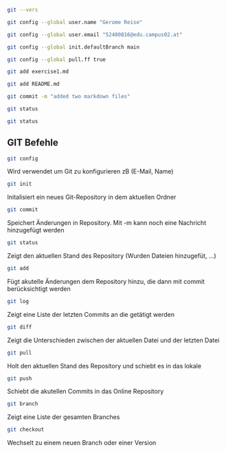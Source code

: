 ```bash
git --vers
```

```bash
git config --global user.name "Gerome Reise"
```

```bash
git config --global user.email "52400816@edu.campus02.at"
``` 

```bash
git config --global init.defaultBranch main
``` 

```bash
git config --global pull.ff true
``` 

```bash
git add exercise1.md 
``` 

```bash
git add README.md
``` 

```bash
git commit -m "added two markdown files"
``` 

```bash
git status
``` 

```bash
git status
``` 

## GIT Befehle

```bash
git config
```
Wird verwendet um Git zu konfigurieren zB (E-Mail, Name)

```bash
git init
```
Initalisiert ein neues Git-Repository in dem aktuellen Ordner

```bash
git commit
```
Speichert Änderungen in Repository. Mit -m kann noch eine Nachricht hinzugefügt werden

```bash
git status
```
Zeigt den aktuellen Stand des Repository (Wurden Dateien hinzugefüt, ...)

```bash
git add
```
Fügt akutelle Änderungen dem Repository hinzu, die dann mit commit berücksichtigt werden

```bash
git log
```
Zeigt eine Liste der letzten Commits an die getätigt werden

```bash
git diff
```
Zeigt die Unterschieden zwischen der aktuellen Datei und der letzten Datei 

```bash
git pull
```
Holt den aktuellen Stand des Repository und schiebt es in das lokale

```bash
git push
```
Schiebt die akutellen Commits in das Online Repository 

```bash
git branch
```
Zeigt eine Liste der gesamten Branches

```bash
git checkout
```
Wechselt zu einem neuen Branch oder einer Version
